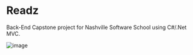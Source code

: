 # Readz

Back-End Capstone project for Nashville Software School using C#/.Net MVC.

![image](https://user-images.githubusercontent.com/84142388/138295935-804a88a3-d18f-4f0c-8c0b-dab325b4bd95.png)

